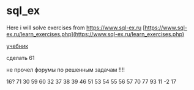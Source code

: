 # sql_ex
Here i will solve exercises from https://www.sql-ex.ru
[https://www.sql-ex.ru/learn_exercises.php](https://www.sql-ex.ru/learn_exercises.php)

[учебник](http://www.sql-tutorial.ru/ru/book_appendix_2_task_list.html)

сделать 61

не прочел форумы по решенным задачам !!!!

16?
71
30
59
60
32
37
38
39
46
51
53
54
55
56
57
70
77
93
11
-2
17

